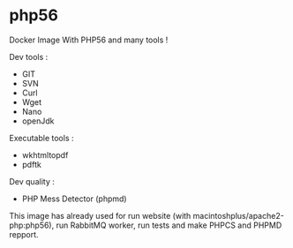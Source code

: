 # php56
Docker Image With PHP56 and many tools !

Dev tools :

* GIT
* SVN
* Curl
* Wget
* Nano
* openJdk

Executable tools :

* wkhtmltopdf
* pdftk

Dev quality :

* PHP Mess Detector (phpmd)

This image has already used for run website (with macintoshplus/apache2-php:php56), run RabbitMQ worker, run tests and make PHPCS and PHPMD repport.
